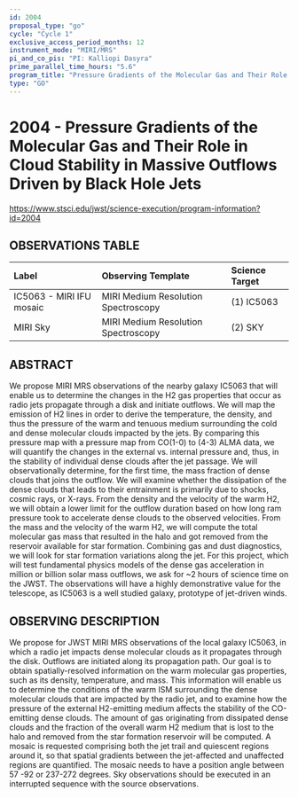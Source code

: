```yaml
---
id: 2004
proposal_type: "go"
cycle: "Cycle 1"
exclusive_access_period_months: 12
instrument_mode: "MIRI/MRS"
pi_and_co_pis: "PI: Kalliopi Dasyra"
prime_parallel_time_hours: "5.6"
program_title: "Pressure Gradients of the Molecular Gas and Their Role in Cloud Stability in Massive Outflows Driven by Black Hole Jets"
type: "GO"
---
```

# 2004 - Pressure Gradients of the Molecular Gas and Their Role in Cloud Stability in Massive Outflows Driven by Black Hole Jets
https://www.stsci.edu/jwst/science-execution/program-information?id=2004
## OBSERVATIONS TABLE
| Label                    | Observing Template                 | Science Target |
| :----------------------- | :--------------------------------- | :------------- |
| IC5063 - MIRI IFU mosaic | MIRI Medium Resolution Spectroscopy | (1) IC5063     |
| MIRI Sky                 | MIRI Medium Resolution Spectroscopy | (2) SKY        |

## ABSTRACT

We propose MIRI MRS observations of the nearby galaxy IC5063 that will enable us to determine the changes in the H2 gas properties that occur as radio jets propagate through a disk and initiate outflows. We will map the emission of H2 lines in order to derive the temperature, the density, and thus the pressure of the warm and tenuous medium surrounding the cold and dense molecular clouds impacted by the jets. By comparing this pressure map with a pressure map from CO(1-0) to (4-3) ALMA data, we will quantify the changes in the external vs. internal pressure and, thus, in the stability of individual dense clouds after the jet passage. We will observationally determine, for the first time, the mass fraction of dense clouds that joins the outflow. We will examine whether the dissipation of the dense clouds that leads to their entrainment is primarily due to shocks, cosmic rays, or X-rays. From the density and the velocity of the warm H2, we will obtain a lower limit for the outflow duration based on how long ram pressure took to accelerate dense clouds to the observed velocities. From the mass and the velocity of the warm H2, we will compute the total molecular gas mass that resulted in the halo and got removed from the reservoir available for star formation. Combining gas and dust diagnostics, we will look for star formation variations along the jet. For this project, which will test fundamental physics models of the dense gas acceleration in million or billion solar mass outflows, we ask for ~2 hours of science time on the JWST. The observations will have a highly demonstrative value for the telescope, as IC5063 is a well studied galaxy, prototype of jet-driven winds.

## OBSERVING DESCRIPTION

We propose for JWST MIRI MRS observations of the local galaxy IC5063, in which a radio jet impacts dense molecular clouds as it propagates through the disk. Outflows are initiated along its propagation path. Our goal is to obtain spatially-resolved information on the warm molecular gas properties, such as its density, temperature, and mass. This information will enable us to determine the conditions of the warm ISM surrounding the dense molecular clouds that are impacted by the radio jet, and to examine how the pressure of the external H2-emitting medium affects the stability of the CO-emitting dense clouds. The amount of gas originating from dissipated dense clouds and the fraction of the overall warm H2 medium that is lost to the halo and removed from the star formation reservoir will be computed. A mosaic is requested comprising both the jet trail and quiescent regions around it, so that spatial gradients between the jet-affected and unaffected regions are quantified. The mosaic needs to have a position angle between 57 -92 or 237-272 degrees. Sky observations should be executed in an interrupted sequence with the source observations.